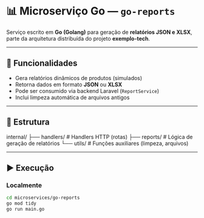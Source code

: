 # 📊 Microserviço Go — `go-reports`

Serviço escrito em **Go (Golang)** para geração de **relatórios JSON e XLSX**, parte da arquitetura distribuída do projeto **exemplo-tech**.

---

## 🚀 Funcionalidades

- Gera relatórios dinâmicos de produtos (simulados)
- Retorna dados em formato **JSON** ou **XLSX**
- Pode ser consumido via backend Laravel (`ReportService`)
- Inclui limpeza automática de arquivos antigos

---

## 🧩 Estrutura

internal/
├── handlers/ # Handlers HTTP (rotas)
├── reports/ # Lógica de geração de relatórios
└── utils/ # Funções auxiliares (limpeza, arquivos)


---

## ▶️ Execução

### Localmente

```bash
cd microservices/go-reports
go mod tidy
go run main.go
